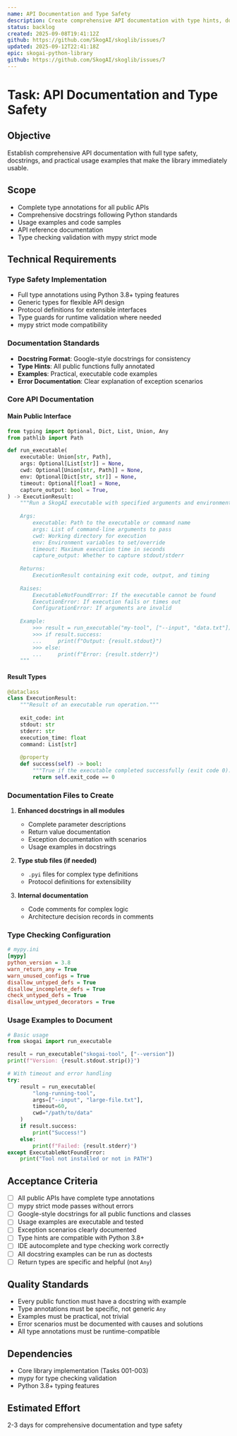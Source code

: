 ```yaml
---
name: API Documentation and Type Safety
description: Create comprehensive API documentation with type hints, docstrings, and usage examples
status: backlog
created: 2025-09-08T19:41:12Z
github: https://github.com/SkogAI/skoglib/issues/7
updated: 2025-09-12T22:41:18Z
epic: skogai-python-library
github: https://github.com/SkogAI/skoglib/issues/7
---
```


# Task: API Documentation and Type Safety

## Objective
Establish comprehensive API documentation with full type safety, docstrings, and practical usage examples that make the library immediately usable.

## Scope
- Complete type annotations for all public APIs
- Comprehensive docstrings following Python standards
- Usage examples and code samples
- API reference documentation
- Type checking validation with mypy strict mode

## Technical Requirements

### Type Safety Implementation
- Full type annotations using Python 3.8+ typing features
- Generic types for flexible API design
- Protocol definitions for extensible interfaces
- Type guards for runtime validation where needed
- mypy strict mode compatibility

### Documentation Standards
- **Docstring Format**: Google-style docstrings for consistency
- **Type Hints**: All public functions fully annotated
- **Examples**: Practical, executable code examples
- **Error Documentation**: Clear explanation of exception scenarios

### Core API Documentation

#### Main Public Interface
```python
from typing import Optional, Dict, List, Union, Any
from pathlib import Path

def run_executable(
    executable: Union[str, Path],
    args: Optional[List[str]] = None,
    cwd: Optional[Union[str, Path]] = None,
    env: Optional[Dict[str, str]] = None,
    timeout: Optional[float] = None,
    capture_output: bool = True,
) -> ExecutionResult:
    """Run a SkogAI executable with specified arguments and environment.
    
    Args:
        executable: Path to the executable or command name
        args: List of command-line arguments to pass
        cwd: Working directory for execution
        env: Environment variables to set/override
        timeout: Maximum execution time in seconds
        capture_output: Whether to capture stdout/stderr
        
    Returns:
        ExecutionResult containing exit code, output, and timing
        
    Raises:
        ExecutableNotFoundError: If the executable cannot be found
        ExecutionError: If execution fails or times out
        ConfigurationError: If arguments are invalid
        
    Example:
        >>> result = run_executable("my-tool", ["--input", "data.txt"])
        >>> if result.success:
        ...     print(f"Output: {result.stdout}")
        >>> else:
        ...     print(f"Error: {result.stderr}")
    """
```

#### Result Types
```python
@dataclass
class ExecutionResult:
    """Result of an executable run operation."""
    
    exit_code: int
    stdout: str
    stderr: str
    execution_time: float
    command: List[str]
    
    @property
    def success(self) -> bool:
        """True if the executable completed successfully (exit code 0)."""
        return self.exit_code == 0
```

### Documentation Files to Create
1. **Enhanced docstrings in all modules**
   - Complete parameter descriptions
   - Return value documentation
   - Exception documentation with scenarios
   - Usage examples in docstrings

2. **Type stub files (if needed)**
   - `.pyi` files for complex type definitions
   - Protocol definitions for extensibility

3. **Internal documentation**
   - Code comments for complex logic
   - Architecture decision records in comments

### Type Checking Configuration
```ini
# mypy.ini
[mypy]
python_version = 3.8
warn_return_any = True
warn_unused_configs = True
disallow_untyped_defs = True
disallow_incomplete_defs = True
check_untyped_defs = True
disallow_untyped_decorators = True
```

### Usage Examples to Document
```python
# Basic usage
from skogai import run_executable

result = run_executable("skogai-tool", ["--version"])
print(f"Version: {result.stdout.strip()}")

# With timeout and error handling
try:
    result = run_executable(
        "long-running-tool", 
        args=["--input", "large-file.txt"],
        timeout=60,
        cwd="/path/to/data"
    )
    if result.success:
        print("Success!")
    else:
        print(f"Failed: {result.stderr}")
except ExecutableNotFoundError:
    print("Tool not installed or not in PATH")
```

## Acceptance Criteria
- [ ] All public APIs have complete type annotations
- [ ] mypy strict mode passes without errors
- [ ] Google-style docstrings for all public functions and classes
- [ ] Usage examples are executable and tested
- [ ] Exception scenarios clearly documented
- [ ] Type hints are compatible with Python 3.8+
- [ ] IDE autocomplete and type checking work correctly
- [ ] All docstring examples can be run as doctests
- [ ] Return types are specific and helpful (not `Any`)

## Quality Standards
- Every public function must have a docstring with example
- Type annotations must be specific, not generic `Any`
- Examples must be practical, not trivial
- Error scenarios must be documented with causes and solutions
- All type annotations must be runtime-compatible

## Dependencies
- Core library implementation (Tasks 001-003)
- mypy for type checking validation
- Python 3.8+ typing features

## Estimated Effort
2-3 days for comprehensive documentation and type safety